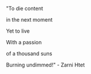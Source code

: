 "To die content 

in the next moment

Yet to live

With a passion

of a thousand suns

Burning undimmed!" - Zarni Htet
